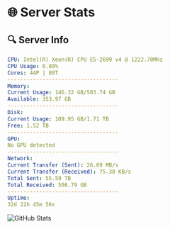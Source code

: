 # 🌐 Server Stats
## 🔍 Server Info
```yaml
CPU: Intel(R) Xeon(R) CPU E5-2699 v4 @ 1222.70MHz
CPU Usage: 0.80%
Cores: 44P | 88T
-----------------------------------
Memory:
Current Usage: 146.32 GB/503.74 GB
Available: 353.97 GB
-----------------------------------
Disk:
Current Usage: 109.95 GB/1.71 TB
Free: 1.52 TB
-----------------------------------
GPU:
No GPU detected
-----------------------------------
Network:
Current Transfer (Sent): 26.69 MB/s
Current Transfer (Received): 75.30 KB/s
Total Sent: 55.59 TB
Total Received: 506.79 GB
-----------------------------------
Uptime:
32d 22h 45m 56s
```
![GitHub Stats](https://img.shields.io/badge/Updated-2025-04-09_20:08:45-blue)